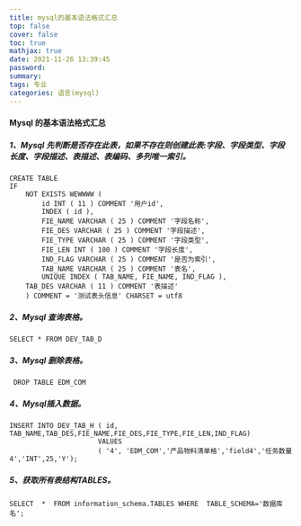 ```yaml
---
title: mysql的基本语法格式汇总
top: false
cover: false
toc: true
mathjax: true
date: 2021-11-26 13:39:45
password:
summary:
tags: 专业
categories: 语言(mysql)
---
```

#### Mysql 的基本语法格式汇总
##### 1、Mysql 先判断是否存在此表，如果不存在则创建此表:字段、字段类型、字段长度、字段描述、表描述、表编码、多列唯一索引。
``` Mysql
CREATE TABLE
IF
	NOT EXISTS WEWWWW (
		id INT ( 11 ) COMMENT '用户id',
		INDEX ( id ),
		FIE_NAME VARCHAR ( 25 ) COMMENT '字段名称',
		FIE_DES VARCHAR ( 25 ) COMMENT '字段描述',
		FIE_TYPE VARCHAR ( 25 ) COMMENT '字段类型',
		FIE_LEN INT ( 100 ) COMMENT '字段长度',
		IND_FLAG VARCHAR ( 25 ) COMMENT '是否为索引',
		TAB_NAME VARCHAR ( 25 ) COMMENT '表名',
		UNIQUE INDEX ( TAB_NAME, FIE_NAME, IND_FLAG ),
	TAB_DES VARCHAR ( 11 ) COMMENT '表描述'
	) COMMENT = '测试表头信息' CHARSET = utf8
  ```
##### 2、Mysql 查询表格。
 ``` Mysql
SELECT * FROM DEV_TAB_D
  ```

##### 3、Mysql 删除表格。
``` Mysql
 DROP TABLE EDM_COM
 ```

 ##### 4、Mysql插入数据。
 ``` Mysql
 INSERT INTO DEV_TAB_H ( id, TAB_NAME,TAB_DES,FIE_NAME,FIE_DES,FIE_TYPE,FIE_LEN,IND_FLAG)
                       VALUES
                       ( '4', 'EDM_COM','产品物料清单格','field4','任务数量4','INT',25,'Y');
 ```
##### 5、获取所有表结构TABLES。
``` Mysql
SELECT  *  FROM information_schema.TABLES WHERE  TABLE_SCHEMA='数据库名';
 ```
